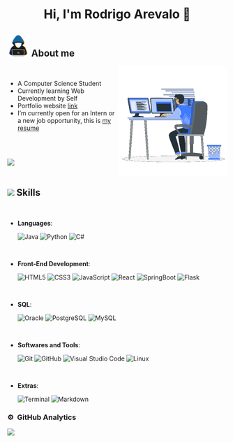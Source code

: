 <div align="center">
<h1 align="center">Hi, I'm Rodrigo Arevalo 👋</h1>
</div>
<!--<img src=""> <!-- Poner banner llamativo-->

## <picture><img src = "https://github.com/0xAbdulKhalid/0xAbdulKhalid/raw/main/assets/mdImages/about_me.gif" width = 50px></picture> **About me**

<picture> <img align="right" src="https://github.com/0xAbdulKhalid/0xAbdulKhalid/raw/main/assets/mdImages/Right_Side.gif" width = 250px></picture>

<br>

- A Computer Science Student
- Currently learning Web Development by Self
- Portfolio website [link](https://www.google.com/search?q=not+ready&tbm=isch&ved=2ahUKEwidtuXN98eEAxWBEt4AHb3zD78Q2-cCegQIABAA&oq=not+ready&gs_lp=EgNpbWciCW5vdCByZWFkeTIFEAAYgAQyBRAAGIAEMgQQABgeMgQQABgeMgQQABgeMgQQABgeMgQQABgeMgQQABgeMgQQABgeMgQQABgeSK0fUOQNWJEccAB4AJABAJgBkwGgAYIJqgEEMC4xMLgBA8gBAPgBAYoCC2d3cy13aXotaW1nwgIEECMYJ8ICCBAAGIAEGLEDwgILEAAYgAQYsQMYgwHCAgoQABiABBiKBRhDiAYB&sclient=img&ei=HvTbZZ2vKoGl-LYPvee_-As&bih=695&biw=1536#imgrc=DwdkbLz57sk4WM)
- I’m currently open for an Intern or a new job opportunity, this is [my resume]()

<br><br>

<img src="https://user-images.githubusercontent.com/73097560/115834477-dbab4500-a447-11eb-908a-139a6edaec5c.gif"><br><br>

## <img src="https://media2.giphy.com/media/QssGEmpkyEOhBCb7e1/giphy.gif?cid=ecf05e47a0n3gi1bfqntqmob8g9aid1oyj2wr3ds3mg700bl&rid=giphy.gif" width ="25"><b> Skills</b>
<br>

<p align="center">

- **Languages**:
    
    ![Java](https://img.shields.io/badge/Java-%23B32629?style=for-the-badge)
    ![Python](https://img.shields.io/badge/Python%20-%2314354C.svg?style=for-the-badge&logo=python&logoColor=white)
    ![C#](https://img.shields.io/badge/C%23-%23512BD4?style=for-the-badge&logo=c%23)

<br>   
    
- **Front-End Development**:

  ![HTML5](https://img.shields.io/badge/HTML5%20-%23E34F26.svg?style=for-the-badge&logo=html5&logoColor=white)
  ![CSS3](https://img.shields.io/badge/CSS%20-%231572B6.svg?style=for-the-badge&logo=css3&logoColor=white)
  ![JavaScript](https://img.shields.io/badge/JavaScript%20-%23F7DF1E.svg?style=for-the-badge&logo=javascript&logoColor=black)
  ![React](https://img.shields.io/badge/React-%2361DAFB?style=for-the-badge&logo=react&logoColor=black)
  ![SpringBoot](https://img.shields.io/badge/Spring_Boot-%236DB33F?style=for-the-badge&logo=springboot&logoColor=white)
  ![Flask](https://img.shields.io/badge/Flask-%23000000?style=for-the-badge&logo=flask&logoColor=white)

<br>

- **SQL**:

  ![Oracle](https://img.shields.io/badge/Oracle-%23F80000?style=for-the-badge&logo=oracle&logoColor=white)
  ![PostgreSQL](https://img.shields.io/badge/PostgreSQL-%234169E1?style=for-the-badge&logo=postgresql&logoColor=white)
  ![MySQL](https://img.shields.io/badge/MySQL-%234479A1?style=for-the-badge&logo=mysql&logoColor=white)
    
<br>

- **Softwares and Tools**:

    ![Git](https://img.shields.io/badge/git-%23F05033.svg?style=for-the-badge&logo=git&logoColor=white)
    ![GitHub](https://img.shields.io/badge/github-%23121011.svg?style=for-the-badge&logo=github&logoColor=white)
    ![Visual Studio Code](https://img.shields.io/badge/Visual%20Studio%20Code-0078d7.svg?style=for-the-badge&logo=visual-studio-code&logoColor=white)
    ![Linux](https://img.shields.io/badge/Linux-FCC624?style=for-the-badge&logo=linux&logoColor=black) 

<br>

- **Extras**:

    ![Terminal](https://img.shields.io/badge/Terminal-%23054020?style=for-the-badge&logo=gnu-bash&logoColor=white)
    ![Markdown](https://img.shields.io/badge/markdown-%23000000.svg?style=for-the-badge&logo=markdown&logoColor=white)   


</p>



### ⚙️ &nbsp;GitHub Analytics

<p>
<a href="https://github.com/Rodrigo-Arevalo-G">
  <img height="180em" src="https://github-readme-stats-eight-theta.vercel.app/api/top-langs/?username=Rodrigo-Arevalo-G&layout=compact&langs_count=8&theme=algolia"/>
</a>
</p>
